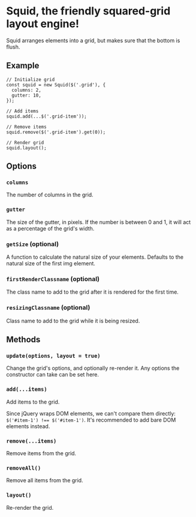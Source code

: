# Squid, the friendly squared-grid layout engine!

Squid arranges elements into a grid, but makes sure that the bottom is flush.

## Example

```
// Initialize grid
const squid = new Squid($('.grid'), {
  columns: 2,
  gutter: 10,
});

// Add items
squid.add(...$('.grid-item'));

// Remove items
squid.remove($('.grid-item').get(0));

// Render grid
squid.layout();
```


## Options

### `columns`

The number of columns in the grid.

### `gutter`

The size of the gutter, in pixels. If the number is between 0 and 1, it will act
as a percentage of the grid's width.

### `getSize` (optional)

A function to calculate the natural size of your elements. Defaults to the
natural size of the first img element.

### `firstRenderClassname` (optional)

The class name to add to the grid after it is rendered for the first time.


### `resizingClassname` (optional)

Class name to add to the grid while it is being resized.


## Methods

### `update(options, layout = true)`

Change the grid's options, and optionally re-render it. Any options the
constructor can take can be set here.

### `add(...items)`

Add items to the grid.

Since jQuery wraps DOM elements, we can't compare them directly:
`$('#item-1') !== $('#item-1')`. It's recommended to add bare DOM elements
instead.

### `remove(...items)`

Remove items from the grid.

### `removeAll()`

Remove all items from the grid.

### `layout()`

Re-render the grid.
